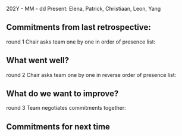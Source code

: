 202Y - MM - dd
Present: Elena, Patrick, Christiaan, Leon, Yang

## Commitments from last retrospective:
<copy from last retrospective>
  
round 1 Chair asks team one by one in order of presence list: 
## What went well?

round 2 Chair asks team one by one in reverse order of presence list: 
## What do we want to improve?

round 3 Team negotiates commitments together:
## Commitments for next time





